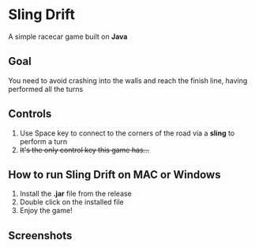 # Sling Drift
A simple racecar game built on **Java**
## Goal
You need to avoid crashing into the walls and reach the finish line, having performed all the turns
## Controls
1. Use Space key to connect to the corners of the road via a **sling** to perform a turn 
2. ~~It's the only control key this game has...~~
## How to run Sling Drift on MAC or Windows
1. Install the **.jar** file from the release
2. Double click on the installed file
3. Enjoy the game!
## Screenshots
